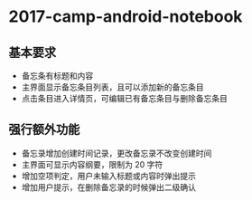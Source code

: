 # 2017-camp-android-notebook

## 基本要求
 
* 备忘条有标题和内容
* 主界面显示备忘条目列表，且可以添加新的备忘条目
* 点击条目进入详情页，可编辑已有备忘条目与删除备忘条目

## 强行额外功能

* 备忘录增加创建时间记录，更改备忘录不改变创建时间
* 主界面可显示内容纲要，限制为 20 字符
* 增加空项判定，用户未输入标题或内容时弹出提示
* 增加用户提示，在删除备忘录的时候弹出二级确认
